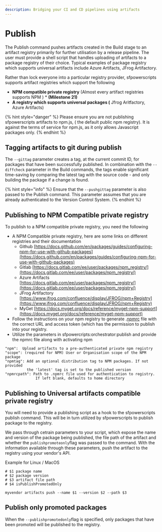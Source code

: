 ```yaml
---
description: Bridging your CI and CD pipelines using artifacts
---
```


# Publish

The Publish command pushes artifacts created in the Build stage to an artifact registry primarily for further utilisation by a release pipeline. The user must provide a shell script that handles uploading of artifacts to a package registry of their choice. Typical examples of package registry which supports universal artifacts include Azure Artifacts, JFrog Artifactory.

Rather than lock everyone into a particular registry provider, sfpowerscripts supports artifact registries which support the following

* **NPM compatible private registry** (Almost  every artifact registries supports NPM ) \* **(Milestone 21)**
* **A  registry which supports universal packages (** Jfrog Aritfactory, Azure Artifacts)

{% hint style="danger" %}
Please ensure you are not publishing sfpowerscripts artifacts to npm.js, ( the default public npm registry). It is against the terms of service for npm.js, as it only allows Javascript packages only.
{% endhint %}

## Tagging artifacts to git during publish

The `--gittag` parameter creates a tag, at the current commit ID, for packages that have been successfully published. In combination with the `--diffcheck` parameter in the Build commands, the tags enable significant time-saving by comparing the latest tag with the source code - and only building the package if a change is found.

{% hint style="info" %}
Ensure that the `--pushgittag` parameter is also passed to the Publish command. This parameter assumes that you are already authenticated to the Version Control System.
{% endhint %}

## Publishing to NPM Compatible private registry

To publish to a NPM compatible private registry, you need the following

* A NPM Compatible private registry, here are some links on different registries and their documentation
  * Github [https://docs.github.com/en/packages/guides/configuring-npm-for-use-with-github-packages](https://docs.github.com/en/packages/guides/configuring-npm-for-use-with-github-packages)
  * Gitlab [https://docs.gitlab.com/ee/user/packages/npm_registry/](https://docs.gitlab.com/ee/user/packages/npm_registry/)
  * Azure Artifacts [https://docs.gitlab.com/ee/user/packages/npm_registry/](https://docs.gitlab.com/ee/user/packages/npm_registry/)
  * JFrog Artifactory [https://www.jfrog.com/confluence/display/JFROG/npm+Registry](https://www.jfrog.com/confluence/display/JFROG/npm+Registry)
  * MyGet [https://docs.myget.org/docs/reference/myget-npm-support](https://docs.myget.org/docs/reference/myget-npm-support)
* Follow the instructions on your npm registry to generate .[npmrc](https://docs.npmjs.com/cli/v7/configuring-npm/npmrc) file with the correct URL and access token (which has the permission to publish into your registry.
* Utilize the parameters in sfpowercripts:orchestrator:publish and provide the npmrc file along with activating npm

```
"npm":  Upload artifacts to a pre-authenticated private npm registry
"scope": (required for NPM) User or Organisation scope of the NPM package
"npmtag": Add an optional distribution tag to NPM packages. If not provided
          the 'latest' tag is set to the published version
"npmrcpath": Path to .npmrc file used for authentication to registry.
              If left blank, defaults to home directory
```

## Publishing to Universal artifacts compatible private registry

You will need to provide a publishing script as a hook to the sfpowerscripts publish command. This will be in turn utilized by sfpowerscripts to publish package to the registry.

We pass through cetrain parameters to your script, which expose the name and version of the package being published, the file path of the artifact and whether the `publishpromoteonly`flag was passed to the command. With the information available through these parameters, push the artifact to the registry using your vendor's API.

Example for Linux / MacOS

```
# $1 package name
# $2 package version
# $3 artifact file path
# $4 isPublishPromotedOnly

myvendor artifacts push --name $1 --version $2 --path $3
```

## Publish only promoted packages

When the `--publishpromotedonly`flag is specified, only packages that have been promoted will be published to the registry.
